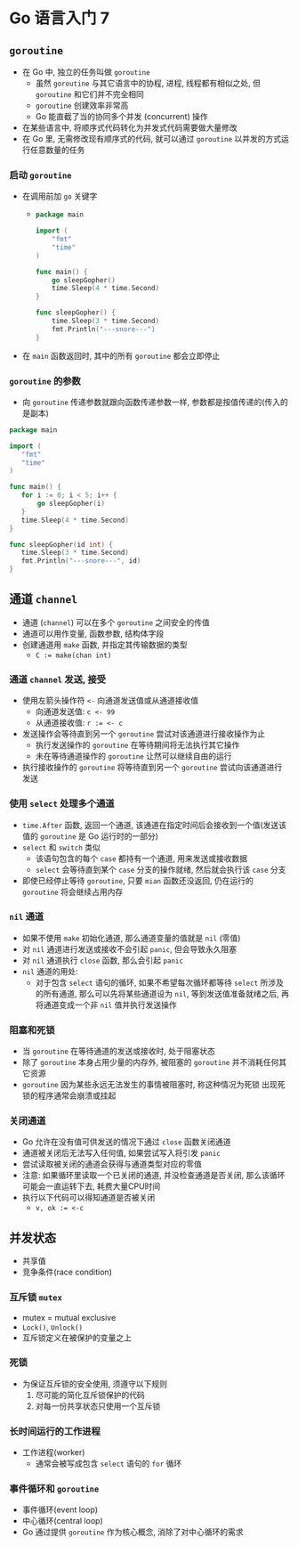 # Go 语言入门 7

## `goroutine`

+ 在 Go 中, 独立的任务叫做 `goroutine`
  + 虽然 `goroutine` 与其它语言中的协程, 进程, 线程都有相似之处, 但 `goroutine` 和它们并不完全相同
  + `goroutine` 创建效率非常高
  + Go 能直截了当的协同多个并发 (concurrent) 操作
+ 在某些语言中, 将顺序式代码转化为并发式代码需要做大量修改
+ 在 Go 里, 无需修改现有顺序式的代码, 就可以通过 `goroutine` 以并发的方式运行任意数量的任务

### 启动 `goroutine`

+ 在调用前加 `go` 关键字

  + ```go
    package main
    
    import (
    	"fmt"
    	"time"
    )
    
    func main() {
    	go sleepGopher()
    	time.Sleep(4 * time.Second)
    }
    
    func sleepGopher() {
    	time.Sleep(3 * time.Second)
    	fmt.Println("---snore---")
    }
    ```

+ 在 `main` 函数返回时, 其中的所有 `goroutine` 都会立即停止

### `goroutine` 的参数

+ 向 `goroutine` 传递参数就跟向函数传递参数一样, 参数都是按值传递的(传入的是副本)

 ```go
 package main
 
 import (
 	"fmt"
 	"time"
 )
 
 func main() {
 	for i := 0; i < 5; i++ {
 		go sleepGopher(i)
 	}
 	time.Sleep(4 * time.Second)
 }
 
 func sleepGopher(id int) {
 	time.Sleep(3 * time.Second)
 	fmt.Println("---snore---", id)
 }
 
 ```

## 通道  `channel`

+ 通道 (`channel`) 可以在多个 `goroutine` 之间安全的传值
+ 通道可以用作变量, 函数参数, 结构体字段
+ 创建通道用 `make` 函数, 并指定其传输数据的类型
  + `C := make(chan int)`

### 通道 `channel` 发送, 接受

+ 使用左箭头操作符 `<-` 向通道发送值或从通道接收值
  + 向通道发送值: `c <- 99`
  + 从通道接收值: `r := <- c`
+ 发送操作会等待直到另一个 `goroutine` 尝试对该通道进行接收操作为止
  + 执行发送操作的 `goroutine` 在等待期间将无法执行其它操作
  + 未在等待通道操作的 `goroutine` 让然可以继续自由的运行
+ 执行接收操作的 `goroutine` 将等待直到另一个 `goroutine` 尝试向该通道进行发送

### 使用 `select` 处理多个通道

+ `time.After` 函数, 返回一个通道, 该通道在指定时间后会接收到一个值(发送该值的 `goroutine` 是 Go 运行时的一部分)
+ `select` 和 `switch` 类似
  + 该语句包含的每个 `case` 都持有一个通道, 用来发送或接收数据
  + `select` 会等待直到某个 `case` 分支的操作就绪, 然后就会执行该 `case` 分支
+ 即使已经停止等待 `goroutine`, 只要 `mian` 函数还没返回, 仍在运行的 `goroutine` 将会继续占用内存

### `nil` 通道

+ 如果不使用 `make` 初始化通道, 那么通道变量的值就是 `nil` (零值)
+ 对 `nil` 通道进行发送或接收不会引起 `panic`, 但会导致永久阻塞
+ 对 `nil` 通道执行 `close` 函数, 那么会引起 `panic`
+ `nil` 通道的用处:
  + 对于包含 `select` 语句的循环, 如果不希望每次循环都等待 `select` 所涉及的所有通道, 那么可以先将某些通道设为 `nil`, 等到发送值准备就绪之后, 再将通道变成一个非 `nil` 值并执行发送操作

### 阻塞和死锁

+ 当 `goroutine` 在等待通道的发送或接收时, 处于阻塞状态
+ 除了 `goroutine` 本身占用少量的内存外, 被阻塞的 `goroutine` 并不消耗任何其它资源
+ `goroutine` 因为某些永远无法发生的事情被阻塞时, 称这种情况为死锁
  出现死锁的程序通常会崩溃或挂起

### 关闭通道

+ Go 允许在没有值可供发送的情况下通过 `close` 函数关闭通道
+ 通道被关闭后无法写入任何值, 如果尝试写入将引发 `panic`
+ 尝试读取被关闭的通道会获得与通道类型对应的零值
+ 注意: 如果循环里读取一个已关闭的通道, 并没检查通道是否关闭, 那么该循环可能会一直运转下去, 耗费大量CPU时间
+ 执行以下代码可以得知通道是否被关闭
  + `v, ok := <-c`

## 并发状态

+ 共享值
+ 竞争条件(race condition)

### 互斥锁 `mutex`

+ mutex = mutual exclusive
+ `Lock()`, `Unlock()`
+ 互斥锁定义在被保护的变量之上

### 死锁

+ 为保证互斥锁的安全使用, 须遵守以下规则
  1. 尽可能的简化互斥锁保护的代码
  2. 对每一份共享状态只使用一个互斥锁

### 长时间运行的工作进程

+ 工作进程(worker)
  + 通常会被写成包含 `select` 语句的 `for` 循环



### 事件循环和 `goroutine`

+ 事件循环(event loop)
+ 中心循环(central loop)
+ Go 通过提供 `goroutine` 作为核心概念, 消除了对中心循环的需求
